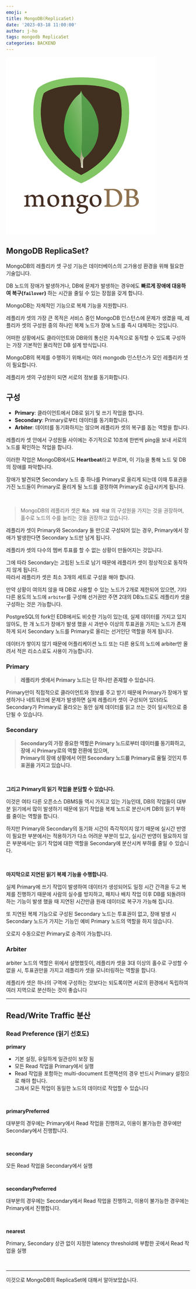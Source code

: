 ```yaml
---
emoji: ☀️
title: MongoDB(ReplicaSet)
date: '2023-03-18 11:00:00'
author: j-ho
tags: mongodb ReplicaSet
categories: BACKEND
---
```


![image1](image1.png)

## MongoDB ReplicaSet?

MongoDB의 레플리카 셋 구성 기능은 데이터베이스의 고가용성 환경을 위해 필요한 기술입니다.

DB 노드의 장애가 발생하거나, DB에 문제가 발생하는 경우에도 **빠르게 장애에 대응하여 복구(`failover`)** 하는 시간을 줄일 수 있는 장점을 갖게 합니다.

MongoDB는 자체적인 기능으로 복제 기능을 지원합니다.

레플리카 셋의 가장 큰 목적은 서비스 중인 MongoDB 인스턴스에 문제가 생겼을 때, 레플리카 셋의 구성원 중의 하나인 복제 노드가 장애 노드를 즉시 대체하는 것입니다.

어떠한 상황에서도 클라이언트와 DB와의 통신은 지속적으로 동작할 수 있도록 구성하는 가장 기본적인 물리적인 DB 설계 방식입니다.

MongoDB의 복제를 수행하기 위해서는 여러 mongodb 인스턴스가 모인 레플리카 셋이 필요합니다.

레플리카 셋의 구성원이 되면 서로의 정보를 동기화합니다.

## 구성

- **Primary**: 클라이언트에서 DB로 읽기 및 쓰기 작업을 합니다.
- **Secondary**: Primary로부터 데이터를 동기화합니다.
- **Arbiter**: 데이터를 동기화하지는 않으며 레플리카 셋의 복구를 돕는 역할을 합니다.

레플리카 셋 안에서 구성원들 사이에는 주기적으로 10초에 한번씩 ping을 보내 서로의 노드를 확인하는 작업을 합니다.

이러한 작업은 MongoDB에서도 **Heartbeat**라고 부르며, 이 기능을 통해 노드 및 DB의 장애를 파악합니다.

장애가 발견되면 Secondary 노드 중 하나를 Primary로 올리게 되는데 이때 투표권을 가진 노드들이 Primary로 올리게 될 노드를 결정하여 Primary로 승급시키게 됩니다.

<br >

> MongoDB의 레플리카 셋은 **`최소 3대 이상`** 의 구성원을 가지는 것을 권장하며, 홀수로 노드의 수를 늘리는 것을 권장하고 있습니다.

레플리카 셋이 Primary와 Secondary 둘 만으로 구성되어 있는 경우, Primary에서 장애가 발생한다면 Secondary 노드만 남게 됩니다.

레플리카 셋의 다수의 멤버 투표를 할 수 없는 상황이 만들어지는 것입니다.

그에 따라 Secondary는 고립된 노드로 남기 때문에 레플리카 셋이 정상적으로 동작하지 않게 됩니다. <br>
따라서 레플리카 셋은 최소 3개의 세트로 구성을 해야 합니다.

만약 상황이 여의치 않을 때 DB로 사용할 수 있는 노드가 2개로 제한되어 있으면, 기타 다른 용도의 노드에 `arbiter`를 구성해 선거권만 주면 2대의 DB노드로도 레플리카 셋을 구성하는 것은 가능합니다.

PostgreSQL의 fork인 EDB에서도 비슷한 기능이 있는데, 실제 데이터를 가지고 있지 않아도, 한 개 노드가 장애가 발생 했을 시 과반수 이상의 투표권을 가지는 노드가 존재하게 되서 Secondary 노드를 Primary로 올리는 선거인단 역할을 하게 됩니다.

데이터가 쌓이지 않기 때문에 어플리케이션 노드 또는 다른 용도의 노드에 arbiter만 올려서 적은 리소스로도 사용이 가능합니다.

### Primary

> **레플리카 셋에서 Primary 노드는 단 하나만 존재할 수 있습니다.**

Primary만이 직접적으로 클라이언트와 정보를 주고 받기 때문에 Primary가 장애가 발생하거나 네트워크에 문제가 발생하면 실제 레플리카 셋이 구성되어 있더라도 Secondary가 Primary로 올라오는 동안 실제 데이터를 읽고 쓰는 것이 일시적으로 중단될 수 있습니다.

### Secondary

> **Secondary의 가장 중요한 역할은 Primary 노드로부터 데이터를 동기화하고, 장애 시 Primary로의 역할 전환에 있으며, <br> Primary의 장애 상황에서 어떤 Secondary 노드를 Primary로 올릴 것인지 투표권을 가지고 있습니다.**

<br >

**그리고 Primary의 읽기 작업을 분담할 수 있습니다.**

이것은 여타 다른 오픈소스 DBMS들 역시 가지고 있는 기능인데, DB의 작업들이 대부분 읽기에서 많이 발생하기 때문에 읽기 작업을 복제 노드로 분산시켜 DB의 읽기 부하를 줄이는 역할을 합니다.

하지만 Primary와 Secondary의 동기화 시간이 즉각적이지 않기 때문에 실시간 반영이 필요한 부분에서는 적용하기가 다소 어려운 부분이 있고, 실시간 반영이 필요하지 않은 부분에서는 읽기 작업에 대한 역할을 Secondary에 분산시켜 부하를 줄일 수 있습니다.

<br >

**마지막으로 지연된 읽기 복제 기능을 수행합니다.**

실제 Primary에 쓰기 작업이 발생하여 데이터가 생성되어도 일정 시간 간격을 두고 복제를 진행하기 때문에 사람의 실수를 방지하고, 패치나 배치 작업 이후 DB를 되돌려야 하는 기능이 발생 했을 때 지연된 시간만큼 원래 데이터로 복구가 가능해 집니다.

또 지연된 복제 기능으로 구성된 Secondary 노드는 투표권이 없고, 장애 발생 시 Secondary 노드가 가지는 기능인 예비 Primary 노드의 역할을 하지 않습니다.

오로지 수동으로만 Primary로 승격이 가능합니다.

### Arbiter

arbiter 노드의 역할은 위에서 설명했듯이, 레플리카 셋을 3대 이상의 홀수로 구성할 수 없을 시, 투표권만을 가지고 레플리카 셋을 모니터링하는 역할을 합니다.

레플리카 셋은 하나의 구역에 구성하는 것보다는 되도록이면 서로의 환경에서 독립하여 여러 지역으로 분산하는 것이 좋습니다

---

## Read/Write Traffic 분산

### Read Preference (읽기 선호도)

**primary**

- 기본 설정, 유일하게 일관성이 보장 됨
- 모든 Read 작업을 Primary에서 실행
- Read 작업을 포함하는 multi-document 트랜잭션의 경우 반드시 Primary 설정으로 해야 합니다. <br> 그래서 모든 작업이 동일한 노드의 데이터로 작업할 수 있습니다

<br >

**primaryPreferred**

대부분의 경우에는 Primary에서 Read 작업을 진행하고, 이용이 불가능한 경우에만 Secondary에서 진행합니다.

<br >

**secondary**

모든 Read 작업을 Secondary에서 실행

<br >

**secondaryPreferred**

대부분의 경우에는 Secondary에서 Read 작업을 진행하고, 이용이 불가능한 경우에는 Primary에서 진행합니다.

<br >

**nearest**

Primary, Secondary 상관 없이 지정한 latency threshold에 부합한 곳에서 Read 작업을 실행

<br >

---

이것으로 MongoDB의 ReplicaSet에 대해서 알아보았습니다.

```toc

```
